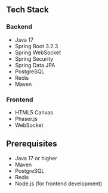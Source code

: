## Tech Stack

### Backend
- Java 17
- Spring Boot 3.2.3
- Spring WebSocket
- Spring Security
- Spring Data JPA
- PostgreSQL
- Redis
- Maven

### Frontend
- HTML5 Canvas
- Phaser.js
- WebSocket

## Prerequisites

- Java 17 or higher
- Maven
- PostgreSQL
- Redis
- Node.js (for frontend development)
